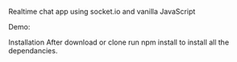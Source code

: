Realtime chat app using socket.io and vanilla JavaScript

Demo: 

Installation
After download or clone run npm install to install all the dependancies.

